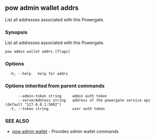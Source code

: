 ## pow admin wallet addrs

List all addresses associated with this Powergate.

### Synopsis

List all addresses associated with this Powergate.

```
pow admin wallet addrs [flags]
```

### Options

```
  -h, --help   help for addrs
```

### Options inherited from parent commands

```
      --admin-token string     admin auth token
      --serverAddress string   address of the powergate service api (default "127.0.0.1:5002")
  -t, --token string           user auth token
```

### SEE ALSO

* [pow admin wallet](pow_admin_wallet.md)	 - Provides admin wallet commands

